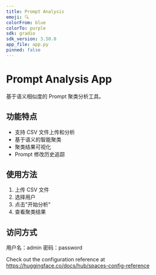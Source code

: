 ```yaml
---
title: Prompt Analysis
emoji: 🔍
colorFrom: blue
colorTo: purple
sdk: gradio
sdk_version: 3.50.0
app_file: app.py
pinned: false
---
```


# Prompt Analysis App

基于语义相似度的 Prompt 聚类分析工具。

## 功能特点
- 支持 CSV 文件上传和分析
- 基于语义的智能聚类
- 聚类结果可视化
- Prompt 修改历史追踪

## 使用方法
1. 上传 CSV 文件
2. 选择用户
3. 点击"开始分析"
4. 查看聚类结果

## 访问方式
用户名：admin
密码：password

Check out the configuration reference at https://huggingface.co/docs/hub/spaces-config-reference 